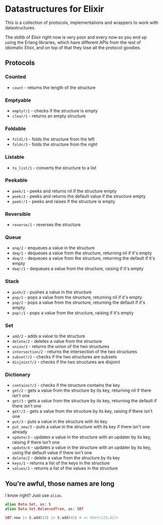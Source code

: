 Datastructures for Elixir
=========================
This is a collection of protocols, implementations and wrappers to work with
datastructures.

The stdlib of Elixir right now is very poor and every now so you end up using
the Erlang libraries, which have different APIs from the rest of idiomatic
Elixir, and on top of that they lose all the protocol goodies.

Protocols
---------

### Counted
  * `count` - returns the length of the structure

### Emptyable
  * `empty?/1` - checks if the structure is empty
  * `clear/1` - returns an empty structure

### Foldable
  * `foldl/3` - folds the structure from the left
  * `foldr/3` - folds the structure from the right

### Listable
  * `to_list/1` - converts the structure to a list

### Peekable
  * `peek/1` - peeks and returns nil if the structure empty
  * `peek/2` - peeks and returns the default value if the structure empty
  * `peek!/1` - peeks and raises if the structure is empty

### Reversible
  * `reverse/1` - reverses the structure

### Queue
  * `enq/2` - enqueues a value in the structure
  * `deq/1` - dequeues a value from the structure, returning nil if it's empty
  * `deq/2` - dequeues a value from the structure, returning the default if it's empty
  * `deq!/1` - dequeues a value from the structure, raising if it's empty

### Stack
  * `push/2` - pushes a value in the structure
  * `pop/1` - pops a value from the structure, returning nil if it's empty
  * `pop/2` - pops a value from the structure, returning the default if it's empty
  * `pop!/1` - pops a value from the structure, raising if it's empty

### Set
  * `add/2` - adds a value to the structure
  * `delete/2` - deletes a value from the structure
  * `union/2` - returns the union of the two structures
  * `intersection/2` - returns the intersection of the two structures
  * `subset?/2` - checks if the two structures are subsets
  * `disjoint?/2` - checks if the two structures are disjoint

### Dictionary
  * `contains?/2` - checks if the structure contains the key
  * `get/2` - gets a value from the structure by its key, returning nil if there isn't one
  * `get/3` - gets a value from the structure by its key, returning the default if there isn't one
  * `get!/2` - gets a value from the structure by its key, raising if there isn't one
  * `put/3` - puts a value in the structure with its key
  * `put_new/3` - puts a value in the structure with its key if there isn't one already
  * `update/3` - updates a value in the structure with an updater by its key, raising if there isn't one
  * `update/4` - updates a value in the structure with an updater by its key, using the default value if there isn't one
  * `delete/2` - delete a value from the structure by its key
  * `keys/1` - returns a list of the keys in the structure
  * `values/1` - returns a list of the values in the structure

You're awful, those names are long
----------------------------------
I know right? Just use `alias`.

```elixir
alias Data.Set, as: S
alias Data.Set.BalancedTree, as: SBT

SBT.new |> S.add(23) |> S.add(42) # => #Set<[23,42]>
```
